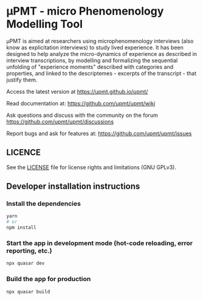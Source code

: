 # μPMT - micro Phenomenology Modelling Tool

μPMT is aimed at researchers using microphenomenology interviews (also know as explicitation interviews) to study lived experience. It has been designed to help analyze the micro-dynamics of experience as described in interview transcriptions, by modelling and formalizing the sequential unfolding of "experience moments" described with categories and properties, and linked to the descriptemes - excerpts of the transcript - that justify them.

Access the latest version at https://upmt.github.io/upmt/

Read documentation at: https://github.com/upmt/upmt/wiki

Ask questions and discuss with the community on the forum https://github.com/upmt/upmt/discussions

Report bugs and ask for features at: https://github.com/upmt/upmt/issues

## LICENCE

See the [LICENSE](LICENSE) file for license rights and limitations (GNU GPLv3).

## Developer installation instructions

### Install the dependencies
```bash
yarn
# or
npm install
```

### Start the app in development mode (hot-code reloading, error reporting, etc.)
```bash
npx quasar dev
```

### Build the app for production
```bash
npx quasar build
```
